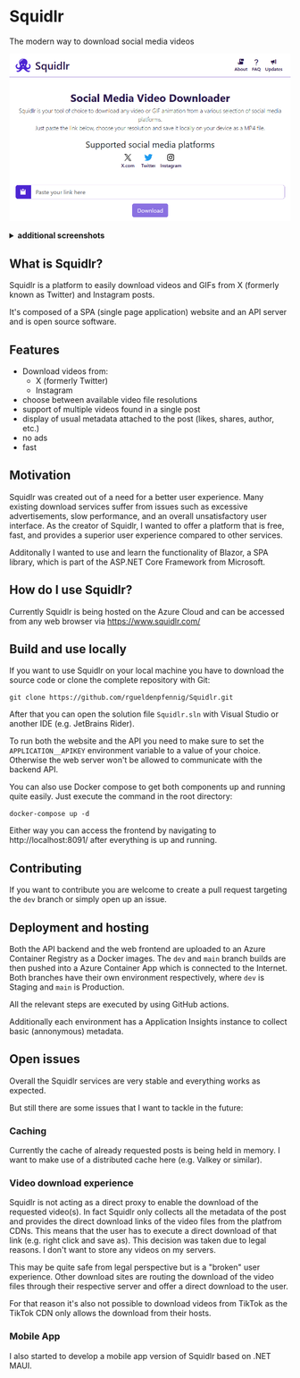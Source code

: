 # Squidlr
The modern way to download social media videos

![Squidlr landing page](/docs/img/2024-06-30-squidlr-screenshot-landing.png)

<details>
<summary><strong>additional screenshots</strong></summary>

![X post with multiple video files](/docs/img/2024-06-30-squidlr-screenshot-download.png)

</details>

## What is Squidlr?
Squidlr is a platform to easily download videos and GIFs from X (formerly known as Twitter) and Instagram posts.

It's composed of a SPA (single page application) website and an API server and is open source software.

## Features
- Download videos from:
  - X (formerly Twitter)
  - Instagram
- choose between available video file resolutions
- support of multiple videos found in a single post
- display of usual metadata attached to the post (likes, shares, author, etc.)
- no ads
- fast

## Motivation
Squidlr was created out of a need for a better user experience. Many existing download services suffer from issues such as excessive advertisements, slow performance, and an overall unsatisfactory user interface. As the creator of Squidlr, I wanted to offer a platform that is free, fast, and provides a superior user experience compared to other services.

Additonally I wanted to use and learn the functionality of Blazor, a SPA library, which is part of the ASP.NET Core Framework from Microsoft.

## How do I use Squidlr?
Currently Squidlr is being hosted on the Azure Cloud and can be accessed from any web browser via https://www.squidlr.com/

## Build and use locally
If you want to use Squidlr on your local machine you have to download the source code or clone the complete repository with Git:

```shell
git clone https://github.com/rgueldenpfennig/Squidlr.git
```

After that you can open the solution file `Squidlr.sln` with Visual Studio or another IDE (e.g. JetBrains Rider).

To run both the website and the API you need to make sure to set the `APPLICATION__APIKEY` environment variable to a value of your choice. Otherwise the web server won't be allowed to communicate with the backend API.

You can also use Docker compose to get both components up and running quite easily. Just execute the command in the root directory:
```shell
docker-compose up -d
```

Either way you can access the frontend by navigating to http://localhost:8091/ after everything is up and running.

## Contributing
If you want to contribute you are welcome to create a pull request targeting the `dev` branch or simply open up an issue.

## Deployment and hosting
Both the API backend and the web frontend are uploaded to an Azure Container Registry as a Docker images. The `dev` and `main` branch builds are then pushed into a Azure Container App which is connected to the Internet. Both branches have their own environment respectively, where `dev` is Staging and `main` is Production.

All the relevant steps are executed by using GitHub actions.

Additionally each environment has a Application Insights instance to collect basic (annonymous) metadata.

## Open issues
Overall the Squidlr services are very stable and everything works as expected.

But still there are some issues that I want to tackle in the future:
### Caching
Currently the cache of already requested posts is being held in memory. I want to make use of a distributed cache here (e.g. Valkey or similar).

### Video download experience
Squidlr is not acting as a direct proxy to enable the download of the requested video(s). In fact Squidlr only collects all the metadata of the post and provides the direct download links of the video files from the platfrom CDNs. This means that the user has to execute a direct download of that link (e.g. right click and save as). This decision was taken due to legal reasons. I don't want to store any videos on my servers.

This may be quite safe from legal perspective but is a "broken" user experience. Other download sites are routing the download of the video files through their respective server and offer a direct download to the user.

For that reason it's also not possible to download videos from TikTok as the TikTok CDN only allows the download from their hosts.

### Mobile App
I also started to develop a mobile app version of Squidlr based on .NET MAUI. 